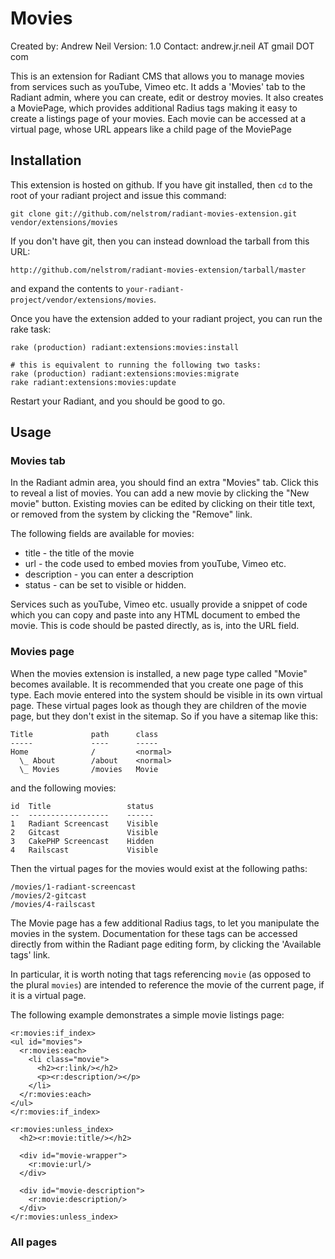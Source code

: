 # Movies


  Created by: Andrew Neil
  Version: 1.0
  Contact: andrew.jr.neil AT gmail DOT com

This is an extension for Radiant CMS that allows you to manage movies from services such as youTube, Vimeo etc. It adds a 'Movies' tab to the Radiant admin, where you can create, edit or destroy movies. It also creates a MoviePage, which provides additional Radius tags making it easy to create a listings page of your movies. Each movie can be accessed at a virtual page, whose URL appears like a child page of the MoviePage

## Installation

This extension is hosted on github. If you have git installed, then `cd` to the root of your radiant project and issue this command:

    git clone git://github.com/nelstrom/radiant-movies-extension.git vendor/extensions/movies
  
If you don't have git, then you can instead download the tarball from this URL:

    http://github.com/nelstrom/radiant-movies-extension/tarball/master

and expand the contents to `your-radiant-project/vendor/extensions/movies`.

Once you have the extension added to your radiant project, you can run the rake task:

    rake (production) radiant:extensions:movies:install
    
    # this is equivalent to running the following two tasks:
    rake (production) radiant:extensions:movies:migrate
    rake radiant:extensions:movies:update

Restart your Radiant, and you should be good to go.

## Usage

### Movies tab

In the Radiant admin area, you should find an extra "Movies" tab. Click this to reveal a list of movies. You can add a new movie by clicking the "New movie" button. Existing movies can be edited by clicking on their title text, or removed from the system by clicking the "Remove" link. 

The following fields are available for movies:

* title - the title of the movie
* url - the code used to embed movies from youTube, Vimeo etc.
* description - you can enter a description
* status - can be set to visible or hidden. 

Services such as youTube, Vimeo etc. usually provide a snippet of code which you can copy and paste into any HTML document to embed the movie. This is code should be pasted directly, as is, into the URL field. 

### Movies page

When the movies extension is installed, a new page type called "Movie" becomes available. It is recommended that you create one page of this type. Each movie entered into the system should be visible in its own virtual page. These virtual pages look as though they are children of the movie page, but they don't exist in the sitemap. So if you have a sitemap like this: 

    Title             path      class
    -----             ----      -----
    Home              /         <normal>
      \_ About        /about    <normal>
      \_ Movies       /movies   Movie

and the following movies:

    id  Title                 status
    --  ------------------    ------
    1   Radiant Screencast    Visible
    2   Gitcast               Visible
    3   CakePHP Screencast    Hidden
    4   Railscast             Visible

Then the virtual pages for the movies would exist at the following paths:

    /movies/1-radiant-screencast
    /movies/2-gitcast
    /movies/4-railscast

The Movie page has a few additional Radius tags, to let you manipulate the movies in the system. Documentation for these tags can be accessed directly from within the Radiant page editing form, by clicking the 'Available tags' link. 

In particular, it is worth noting that tags referencing `movie` (as opposed to the plural `movies`) are intended to reference the movie of the current page, if it is a virtual page. 

The following example demonstrates a simple movie listings page:

    <r:movies:if_index>
    <ul id="movies">
      <r:movies:each>
        <li class="movie">
          <h2><r:link/></h2>
          <p><r:description/></p>
        </li>
      </r:movies:each>
    </ul>
    </r:movies:if_index>
  
    <r:movies:unless_index>
      <h2><r:movie:title/></h2>
    
      <div id="movie-wrapper">
        <r:movie:url/>
      </div>
    
      <div id="movie-description">
        <r:movie:description/>
      </div>
    </r:movies:unless_index>

### All pages

